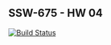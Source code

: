 ## SSW-675 - HW 04

[![Build Status](https://travis-ci.org/savitri-sagar/SSW-567-GitHubApi.svg?branch=master)](https://travis-ci.org/savitri-sahar/SSW-567-GitHubApi)
